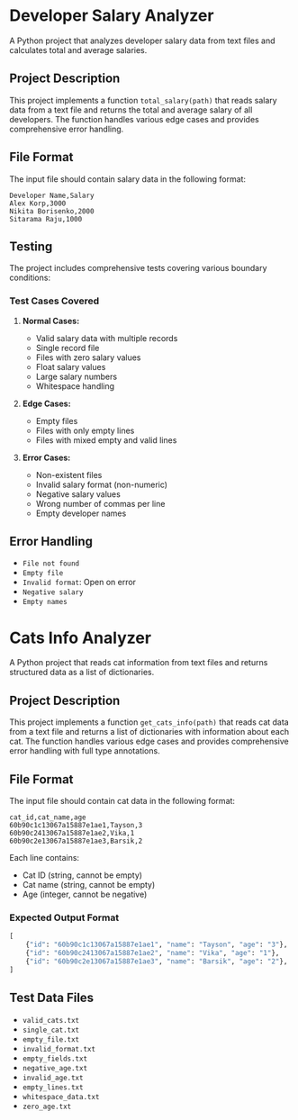 # Developer Salary Analyzer

A Python project that analyzes developer salary data from text files and calculates total and average salaries.

## Project Description

This project implements a function `total_salary(path)` that reads salary data from a text file and returns the total and average salary of all developers. The function handles various edge cases and provides comprehensive error handling.

## File Format

The input file should contain salary data in the following format:
```
Developer Name,Salary
Alex Korp,3000
Nikita Borisenko,2000
Sitarama Raju,1000
```

## Testing

The project includes comprehensive tests covering various boundary conditions:

### Test Cases Covered

1. **Normal Cases:**
   - Valid salary data with multiple records
   - Single record file
   - Files with zero salary values
   - Float salary values
   - Large salary numbers
   - Whitespace handling

2. **Edge Cases:**
   - Empty files
   - Files with only empty lines
   - Files with mixed empty and valid lines

3. **Error Cases:**
   - Non-existent files
   - Invalid salary format (non-numeric)
   - Negative salary values
   - Wrong number of commas per line
   - Empty developer names

## Error Handling

- `File not found`
- `Empty file`
- `Invalid format`: Open on error
- `Negative salary`
- `Empty names`


# Cats Info Analyzer

A Python project that reads cat information from text files and returns structured data as a list of dictionaries.

## Project Description

This project implements a function `get_cats_info(path)` that reads cat data from a text file and returns a list of dictionaries with information about each cat. The function handles various edge cases and provides comprehensive error handling with full type annotations.

## File Format

The input file should contain cat data in the following format:
```
cat_id,cat_name,age
60b90c1c13067a15887e1ae1,Tayson,3
60b90c2413067a15887e1ae2,Vika,1
60b90c2e13067a15887e1ae3,Barsik,2
```

Each line contains:
- Cat ID (string, cannot be empty)
- Cat name (string, cannot be empty)
- Age (integer, cannot be negative)

### Expected Output Format

```python
[
    {"id": "60b90c1c13067a15887e1ae1", "name": "Tayson", "age": "3"},
    {"id": "60b90c2413067a15887e1ae2", "name": "Vika", "age": "1"},
    {"id": "60b90c2e13067a15887e1ae3", "name": "Barsik", "age": "2"},
]
```

## Test Data Files

- `valid_cats.txt`
- `single_cat.txt`
- `empty_file.txt`
- `invalid_format.txt`
- `empty_fields.txt`
- `negative_age.txt`
- `invalid_age.txt`
- `empty_lines.txt`
- `whitespace_data.txt`
- `zero_age.txt`

